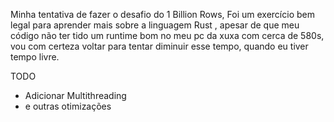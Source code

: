 Minha tentativa de fazer o desafio do 1 Billion Rows, Foi um exercício bem legal para aprender mais sobre a linguagem Rust , apesar de que meu código não ter tido um runtime bom no meu pc da xuxa com cerca de 580s, vou com certeza voltar para tentar diminuir esse tempo, quando eu tiver tempo livre.

TODO
- Adicionar Multithreading
- e outras otimizações
